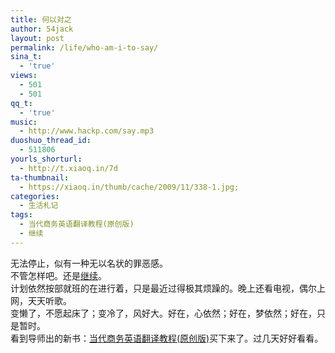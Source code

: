 ```yaml
---
title: 何以对之
author: 54jack
layout: post
permalink: /life/who-am-i-to-say/
sina_t:
  - 'true'
views:
  - 501
  - 501
qq_t:
  - 'true'
music:
  - http://www.hackp.com/say.mp3
duoshuo_thread_id:
  - 511806
yourls_shorturl:
  - http://t.xiaoq.in/7d
ta-thumbnail:
  - https://xiaoq.in/thumb/cache/2009/11/338-1.jpg;
categories:
  - 生活札记
tags:
  - 当代商务英语翻译教程(原创版)
  - 继续
---
```

<p>无法停止，似有一种无以名状的罪恶感。<br />
不管怎样吧。还是<span class='wp_keywordlink_affiliate'><a href="https://xiaoq.in/tag/%e7%bb%a7%e7%bb%ad/" title="查看继续中的全部文章" target="_blank">继续</a></span>。<br />
<a href="http://t.douban.com/lpic/s3753283.jpg"><img alt="" src="http://t.douban.com/lpic/s3753283.jpg" /></a><br />
计划依然按部就班的在进行着，只是最近过得极其烦躁的。晚上还看电视，偶尔上网，天天听歌。<br />
变懒了，不愿起床了；变冷了，风好大。好在，心依然；好在，梦依然；好在，只是暂时。<br />
看到导师出的新书：<a href="http://www.amazon.cn/mn/detailApp?prodid=zjbk902qgy&amp;source=cn54jack">当代商务英语翻译教程(原创版)</a>买下来了。过几天好好看看。</p>
